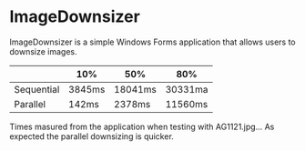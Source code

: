 # ImageDownsizer

ImageDownsizer is a simple Windows Forms application that allows users to downsize images.

|         |10%      | 50%      | 80%|
|--|--|--|--|
Sequential| 3845ms | 18041ms | 30331ma|
Parallel  | 142ms | 2378ms | 11560ms|

Times masured from the application when testing with AG1121.jpg... As expected the parallel downsizing is quicker.
